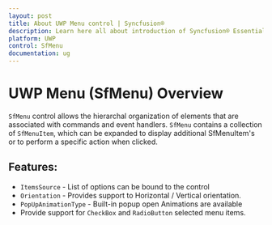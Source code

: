 ```yaml
---
layout: post
title: About UWP Menu control | Syncfusion®
description: Learn here all about introduction of Syncfusion® Essential Studio® UWP Menu (SfMenu) control, its elements and more.
platform: UWP
control: SfMenu
documentation: ug
--- 
```



# UWP Menu (SfMenu) Overview

`SfMenu` control allows the hierarchal organization of elements that are associated with commands and event handlers. `SfMenu` contains a collection of `SfMenuItem`, which can be expanded to display additional SfMenuItem's or to perform a specific action when clicked.

## Features:

* `ItemsSource` -  List of options can be bound to the control
* `Orientation` - Provides support to Horizontal / Vertical orientation.
* `PopUpAnimationType` - Built-in popup open Animations are available
* Provide support for `CheckBox` and `RadioButton` selected menu items.

